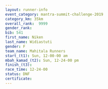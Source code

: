 ```yaml
---
layout: runner-info 
event_category: mantra-summit-challenge-2019 
category_km: 35km 
overall_rank:  9999
gender_rank: 
bib: 541
first_name: Niken
last_name: Widiastuti
gender: F
team_name: Mahitala Runners
start_(t1): Sun, 12-00-00 am
mbah_kamad_(t2): Sun, 12-24-00 pm
finish_(t3): 
race_time: 12-24-00
status: DNF
certificate: 
---
```

